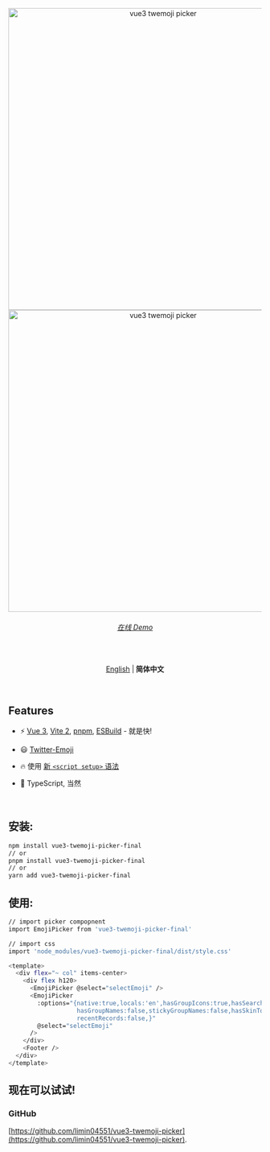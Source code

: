 <p align='center'>

  <img src='https://s1.ax1x.com/2022/05/24/XPKrkV.png' alt='vue3 twemoji picker' width='600'/>
  <img src='https://s1.ax1x.com/2022/05/24/XCnHoT.png' alt='vue3 twemoji picker' width='600'/>
</p>

<h6 align='center'>
<a href="https://vue3-twemoji-picker.netlify.app/">在线 Demo</a>
</h6>

<br>

<p align='center'>
<a href="https://github.com/limin04551/vue3-twemoji-picker/blob/main/README.md">English</a> |<b> 简体中文</b>
<!-- Contributors: Thanks for geting interested, however we DON'T accept new transitions to the README, thanks. -->
</p>
<br>

## Features

- ⚡️ [Vue 3](https://github.com/vuejs/vue-next), [Vite 2](https://github.com/vitejs/vite), [pnpm](https://pnpm.js.org/), [ESBuild](https://github.com/evanw/esbuild) - 就是快!

- 😃 [Twitter-Emoji](https://github.com/twitter/twemoji)

- 🔥 使用 [新 `<script setup>` 语法](https://github.com/vuejs/rfcs/pull/227)

- 🦾 TypeScript, 当然
<br>

## 安装:
```bash
npm install vue3-twemoji-picker-final
// or
pnpm install vue3-twemoji-picker-final
// or
yarn add vue3-twemoji-picker-final
```

## 使用:
```bash
// import picker compopnent
import EmojiPicker from 'vue3-twemoji-picker-final'

// import css
import 'node_modules/vue3-twemoji-picker-final/dist/style.css'

<template>
  <div flex="~ col" items-center>
    <div flex h120>
      <EmojiPicker @select="selectEmoji" />
      <EmojiPicker
        :options="{native:true,locals:'en',hasGroupIcons:true,hasSearch:false,
                   hasGroupNames:false,stickyGroupNames:false,hasSkinTones:false,
                   recentRecords:false,}"
        @select="selectEmoji"
      />
    </div>
    <Footer />
  </div>
</template>
```


## 现在可以试试!

### GitHub 

[https://github.com/limin04551/vue3-twemoji-picker](https://github.com/limin04551/vue3-twemoji-picker).




